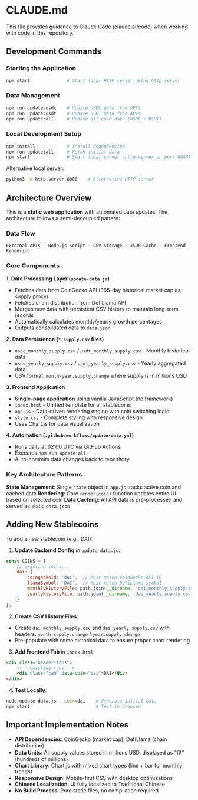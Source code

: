 # CLAUDE.md

This file provides guidance to Claude Code (claude.ai/code) when working with code in this repository.

## Development Commands

### Starting the Application
```bash
npm start              # Start local HTTP server using http-server
```

### Data Management
```bash
npm run update:usdc    # Update USDC data from APIs
npm run update:usdt    # Update USDT data from APIs  
npm run update:all     # Update all coin data (USDC + USDT)
```

### Local Development Setup
```bash
npm install            # Install dependencies
npm run update:all     # Fetch initial data
npm start              # Start local server (http-server on port 8080)
```

Alternative local server:
```bash
python3 -m http.server 8000    # Alternative HTTP server
```

## Architecture Overview

This is a **static web application** with automated data updates. The architecture follows a semi-decoupled pattern:

### Data Flow
```
External APIs → Node.js Script → CSV Storage → JSON Cache → Frontend Rendering
```

### Core Components

**1. Data Processing Layer (`update-data.js`)**
- Fetches data from CoinGecko API (365-day historical market cap as supply proxy)
- Fetches chain distribution from DefiLlama API
- Merges new data with persistent CSV history to maintain long-term records
- Automatically calculates monthly/yearly growth percentages
- Outputs consolidated data to `data.json`

**2. Data Persistence (`*_supply.csv` files)**
- `usdc_monthly_supply.csv` / `usdt_monthly_supply.csv` - Monthly historical data
- `usdc_yearly_supply.csv` / `usdt_yearly_supply.csv` - Yearly aggregated data
- CSV format: `month/year,supply,change` where supply is in millions USD

**3. Frontend Application**
- **Single-page application** using vanilla JavaScript (no framework)
- `index.html` - Unified template for all stablecoins
- `app.js` - Data-driven rendering engine with coin switching logic
- `style.css` - Complete styling with responsive design
- Uses Chart.js for data visualization

**4. Automation (`.github/workflows/update-data.yml`)**
- Runs daily at 02:00 UTC via GitHub Actions
- Executes `npm run update:all`
- Auto-commits data changes back to repository

### Key Architecture Patterns

**State Management**: Single `state` object in `app.js` tracks active coin and cached data
**Rendering**: Core `render(coin)` function updates entire UI based on selected coin
**Data Caching**: All API data is pre-processed and served as static `data.json`

## Adding New Stablecoins

To add a new stablecoin (e.g., DAI):

1. **Update Backend Config** in `update-data.js`:
```javascript
const COINS = {
    // existing coins...
    dai: {
        coingeckoId: 'dai',  // Must match CoinGecko API ID
        llamaSymbol: 'DAI',  // Must match DefiLlama symbol
        monthlyHistoryFile: path.join(__dirname, 'dai_monthly_supply.csv'),
        yearlyHistoryFile: path.join(__dirname, 'dai_yearly_supply.csv')
    }
};
```

2. **Create CSV History Files**:
- Create `dai_monthly_supply.csv` and `dai_yearly_supply.csv` with headers: `month,supply,change` / `year,supply,change`
- Pre-populate with some historical data to ensure proper chart rendering

3. **Add Frontend Tab** in `index.html`:
```html
<div class="header-tabs">
    <!-- existing tabs -->
    <div class="tab" data-coin="dai">DAI</div>
</div>
```

4. **Test Locally**:
```bash
node update-data.js --coin=dai    # Generate initial data
npm start                         # Test in browser
```

## Important Implementation Notes

- **API Dependencies**: CoinGecko (market cap), DefiLlama (chain distribution)
- **Data Units**: All supply values stored in millions USD, displayed as "億" (hundreds of millions)
- **Chart Library**: Chart.js with mixed chart types (line + bar for monthly trends)
- **Responsive Design**: Mobile-first CSS with desktop optimizations
- **Chinese Localization**: UI fully localized to Traditional Chinese
- **No Build Process**: Pure static files, no compilation required